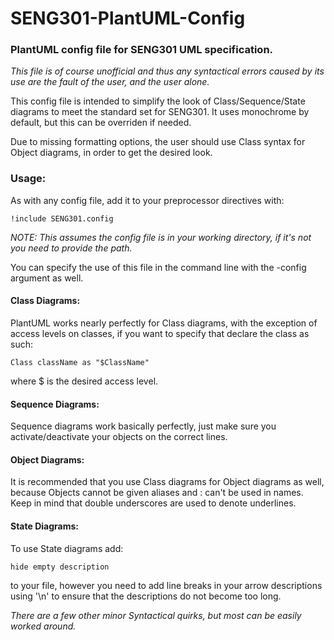 # SENG301-PlantUML-Config
### PlantUML config file for SENG301 UML specification.
_This file is of course unofficial and thus any syntactical errors caused by its use are the fault of the user, and the user alone._

This config file is intended to simplify the look of Class/Sequence/State
diagrams to meet the standard set for SENG301.
It uses monochrome by default, but this can be overriden if needed.

Due to missing formatting options, the user should use Class syntax for
Object diagrams, in order to get the desired look.

### Usage:

As with any config file, add it to your preprocessor directives with:
```
!include SENG301.config
```
_NOTE: This assumes the config file is in your working directory, 
if it's not you need to provide the path._

You can specify the use of this file in the command line with the -config
argument as well.

#### Class Diagrams:

PlantUML works nearly perfectly for Class diagrams, with the exception of
access levels on classes, if you want to specify that declare the class
as such:
```
Class className as "$ClassName"
```
where $ is the desired access level. 

#### Sequence Diagrams:

Sequence diagrams work basically perfectly, 
just make sure you activate/deactivate your objects on the correct lines.

#### Object Diagrams:

It is recommended that you use Class diagrams for Object diagrams as well,
because Objects cannot be given aliases and : can't be used in names. 
Keep in mind that double underscores are used to denote underlines.

#### State Diagrams:
To use State diagrams add:
```
hide empty description
```
to your file, however you need to add line breaks in your
arrow descriptions using '\n' to ensure that the descriptions do not
become too long.

_There are a few other minor Syntactical quirks, but most can be easily 
worked around._
